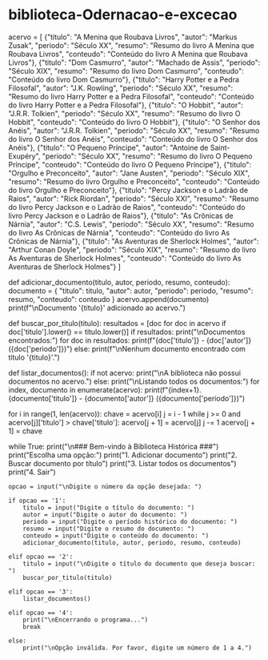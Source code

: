 # biblioteca-Odernacao-e-excecao
acervo = [
    {"titulo": "A Menina que Roubava Livros", "autor": "Markus Zusak", "periodo": "Século XX", "resumo": "Resumo do livro A Menina que Roubava Livros", "conteudo": "Conteúdo do livro A Menina que Roubava Livros"},
    {"titulo": "Dom Casmurro", "autor": "Machado de Assis", "periodo": "Século XIX", "resumo": "Resumo do livro Dom Casmurro", "conteudo": "Conteúdo do livro Dom Casmurro"},
    {"titulo": "Harry Potter e a Pedra Filosofal", "autor": "J.K. Rowling", "periodo": "Século XX", "resumo": "Resumo do livro Harry Potter e a Pedra Filosofal", "conteudo": "Conteúdo do livro Harry Potter e a Pedra Filosofal"},
    {"titulo": "O Hobbit", "autor": "J.R.R. Tolkien", "periodo": "Século XX", "resumo": "Resumo do livro O Hobbit", "conteudo": "Conteúdo do livro O Hobbit"},
    {"titulo": "O Senhor dos Anéis", "autor": "J.R.R. Tolkien", "periodo": "Século XX", "resumo": "Resumo do livro O Senhor dos Anéis", "conteudo": "Conteúdo do livro O Senhor dos Anéis"},
    {"titulo": "O Pequeno Príncipe", "autor": "Antoine de Saint-Exupéry", "periodo": "Século XX", "resumo": "Resumo do livro O Pequeno Príncipe", "conteudo": "Conteúdo do livro O Pequeno Príncipe"},
    {"titulo": "Orgulho e Preconceito", "autor": "Jane Austen", "periodo": "Século XIX", "resumo": "Resumo do livro Orgulho e Preconceito", "conteudo": "Conteúdo do livro Orgulho e Preconceito"},
    {"titulo": "Percy Jackson e o Ladrão de Raios", "autor": "Rick Riordan", "periodo": "Século XXI", "resumo": "Resumo do livro Percy Jackson e o Ladrão de Raios", "conteudo": "Conteúdo do livro Percy Jackson e o Ladrão de Raios"},
    {"titulo": "As Crônicas de Nárnia", "autor": "C.S. Lewis", "periodo": "Século XX", "resumo": "Resumo do livro As Crônicas de Nárnia", "conteudo": "Conteúdo do livro As Crônicas de Nárnia"},
    {"titulo": "As Aventuras de Sherlock Holmes", "autor": "Arthur Conan Doyle", "periodo": "Século XIX", "resumo": "Resumo do livro As Aventuras de Sherlock Holmes", "conteudo": "Conteúdo do livro As Aventuras de Sherlock Holmes"}
]

def adicionar_documento(titulo, autor, periodo, resumo, conteudo):
    documento = {
        "titulo": titulo,
        "autor": autor,
        "periodo": periodo,
        "resumo": resumo,
        "conteudo": conteudo
    }
    acervo.append(documento)
    print(f"\nDocumento '{titulo}' adicionado ao acervo.")

def buscar_por_titulo(titulo):
    resultados = [doc for doc in acervo if doc['titulo'].lower() == titulo.lower()]
    if resultados:
        print("\nDocumentos encontrados:")
        for doc in resultados:
            print(f"{doc['titulo']} - {doc['autor']} ({doc['periodo']})")
    else:
        print(f"\nNenhum documento encontrado com título '{titulo}'.")

def listar_documentos():
    if not acervo:
        print("\nA biblioteca não possui documentos no acervo.")
    else:
        print("\nListando todos os documentos:")
        for index, documento in enumerate(acervo):
            print(f"{index+1}. {documento['titulo']} - {documento['autor']} ({documento['periodo']})")


for i in range(1, len(acervo)):
    chave = acervo[i]
    j = i - 1
    while j >= 0 and acervo[j]['titulo'] > chave['titulo']:
        acervo[j + 1] = acervo[j]
        j -= 1
    acervo[j + 1] = chave


while True:
    print("\n### Bem-vindo à Biblioteca Histórica ###")
    print("Escolha uma opção:")
    print("1. Adicionar documento")
    print("2. Buscar documento por título")
    print("3. Listar todos os documentos")
    print("4. Sair")

    opcao = input("\nDigite o número da opção desejada: ")

    if opcao == '1':
        titulo = input("Digite o título do documento: ")
        autor = input("Digite o autor do documento: ")
        periodo = input("Digite o período histórico do documento: ")
        resumo = input("Digite o resumo do documento: ")
        conteudo = input("Digite o conteúdo do documento: ")
        adicionar_documento(titulo, autor, periodo, resumo, conteudo)

    elif opcao == '2':
        titulo = input("\nDigite o título do documento que deseja buscar: ")
        buscar_por_titulo(titulo)

    elif opcao == '3':
        listar_documentos()

    elif opcao == '4':
        print("\nEncerrando o programa...")
        break

    else:
        print("\nOpção inválida. Por favor, digite um número de 1 a 4.")
